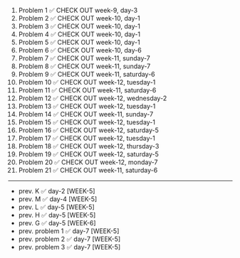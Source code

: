 1. Problem 1 ✅ CHECK OUT week-9, day-3
2. Problem 2 ✅ CHECK OUT week-10, day-1
3. Problem 3 ✅ CHECK OUT week-10, day-1
4. Problem 4 ✅ CHECK OUT week-10, day-1
5. Problem 5 ✅ CHECK OUT week-10, day-1
6. Problem 6 ✅ CHECK OUT week-10, day-6
7. Problem 7 ✅ CHECK OUT week-11, sunday-7
8. Problem 8 ✅ CHECK OUT week-11, sunday-7
9. Problem 9 ✅ CHECK OUT week-11, saturday-6
10. Problem 10 ✅ CHECK OUT week-12, tuesday-1
11. Problem 11 ✅ CHECK OUT week-11, saturday-6
12. Problem 12 ✅ CHECK OUT week-12, wednesday-2
13. Problem 13 ✅ CHECK OUT week-12, tuesday-1
14. Problem 14 ✅ CHECK OUT week-11, sunday-7
15. Problem 15 ✅ CHECK OUT week-12, tuesday-1
16. Problem 16 ✅ CHECK OUT week-12, saturday-5
17. Problem 17 ✅ CHECK OUT week-12, tuesday-1
18. Problem 18 ✅ CHECK OUT week-12, thursday-3
19. Problem 19 ✅ CHECK OUT week-12, saturday-5
20. Problem 20 ✅ CHECK OUT week-12, monday-7
21. Problem 21 ✅ CHECK OUT week-11, saturday-6
    
---

- prev. K  ✅ day-2 [WEEK-5]
- prev. M  ✅ day-4 [WEEK-5]
- prev. L  ✅ day-5 [WEEK-5]
- prev. H  ✅ day-5 [WEEK-5]
- prev. G  ✅ day-5 [WEEK-6]
- prev. problem 1 ✅ day-7 [WEEK-5]
- prev. problem 2 ✅ day-7 [WEEK-5]
- prev. problem 3 ✅ day-7 [WEEK-5]  